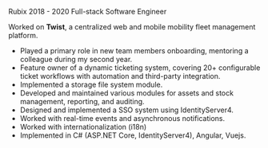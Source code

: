 Rubix
2018 - 2020
Full-stack Software Engineer

Worked on **Twist**, a centralized web and mobile mobility fleet management platform.

- Played a primary role in new team members onboarding, mentoring a colleague during my second year.
- Feature owner of a dynamic ticketing system, covering 20+ configurable ticket workflows with automation and third-party integration.
- Implemented a storage file system module.
- Developed and maintained various modules for assets and stock management, reporting, and auditing.
- Designed and implemented a SSO system using IdentityServer4.
- Worked with real-time events and asynchronous notifications.
- Worked with internationalization (i18n)
- Implemented in C# (ASP.NET Core, IdentityServer4), Angular, Vuejs.
